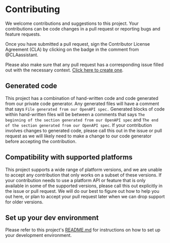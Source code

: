 # Contributing

We welcome contributions and suggestions to this project. Your contributions can be code changes in a pull request or reporting bugs and feature requests.

Once you have submitted a pull request, sign the Contributor License Agreement (CLA) by clicking on the badge in the comment from @CLAassistant.

Please also make sure that any pull request has a corresponding issue filled out with the necessary context. [Click here to create one](https://www.github.com/stripe/stripe-ruby/issues/new/choose).

## Generated code

This project has a combination of hand-written code and code generated from our private code generator. Any generated files will have a comment that says `File generated from our OpenAPI spec.` Generated blocks of code within hand-written files will be between a comments that says `The beginning of the section generated from our OpenAPI spec` and `The end of the section generated from our OpenAPI spec`. If your contribution involves changes to generated code, please call this out in the issue or pull request as we will likely need to make a change to our code generator before accepting the contribution.

## Compatibility with supported platforms

This project supports a wide range of platform versions, and we are unable to accept any contribution that only works on a subset of these versions. If your contribution needs to use a platform API or feature that is only available in some of the supported versions, please call this out explicitly in the issue or pull request. We will do our best to figure out how to help you out here, or plan to accept your pull request later when we can drop support for older versions.

## Set up your dev environment

Please refer to this project's [README.md](README.md#development) for instructions on how to set up your development environment.

